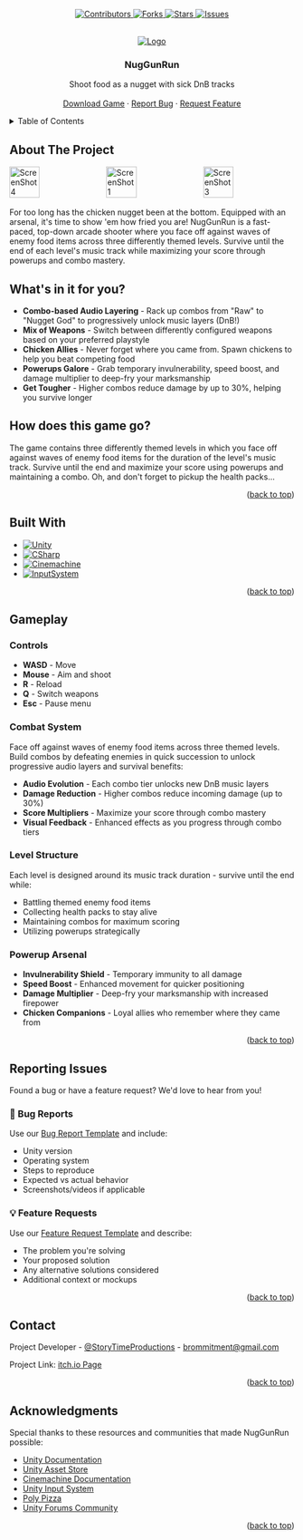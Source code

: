 <!-- Improved compatibility of back to top link: See: https://github.com/othneildrew/Best-README-Template/pull/73 -->

<a id="readme-top"></a>

<!--
*** Thanks for checking out NugGunRun! If you have a suggestion
*** that would make this better, please fork the repo and create a pull request
*** or simply open an issue with the tag "enhancement".
*** Don't forget to give the project a star!
*** Thanks again! Now go create something AMAZING! :D
-->

<!-- PROJECT SHIELDS -->
<!--
*** I'm using markdown "reference style" links for readability.
*** Reference links are enclosed in brackets [ ] instead of parentheses ( ).
*** See the bottom of this document for the declaration of the reference variables
*** for contributors-url, forks-url, etc. This is an optional, concise syntax you may use.
*** https://www.markdownguide.org/basic-syntax/#reference-style-links
-->

<!-- PROJECT SHIELDS -->
<p align="center">
  <a href="https://github.com/StoryTime-Productions/NugRunGun/graphs/contributors">
    <img src="https://img.shields.io/github/contributors/StoryTime-Productions/NugRunGun.svg?style=for-the-badge" alt="Contributors">
  </a>
  <a href="https://github.com/StoryTime-Productions/NugRunGun/network/members">
    <img src="https://img.shields.io/github/forks/StoryTime-Productions/NugRunGun.svg?style=for-the-badge" alt="Forks">
  </a>
  <a href="https://github.com/StoryTime-Productions/NugRunGun/stargazers">
    <img src="https://img.shields.io/github/stars/StoryTime-Productions/NugRunGun.svg?style=for-the-badge" alt="Stars">
  </a>
  <a href="https://github.com/StoryTime-Productions/NugRunGun/issues">
    <img src="https://img.shields.io/github/issues/StoryTime-Productions/NugRunGun.svg?style=for-the-badge" alt="Issues">
  </a>
</p>


<!-- PROJECT LOGO -->
<br />
<div align="center">
  <a href="https://github.com/StoryTime-Productions/NugRunGun">
    <img src="https://i.imgur.com/PQcrqRh.png" alt="Logo">
  </a>

  <h3 align="center">NugGunRun</h3>

  <p align="center">
    Shoot food as a nugget with sick DnB tracks
    <br />
    <br />
    <a href="https://github.com/StoryTime-Productions/NugRunGun">Download Game</a>
    ·
    <a href="https://github.com/StoryTime-Productions/NugRunGun/issues/new?labels=bug&template=bug-report---.md">Report Bug</a>
    ·
    <a href="https://github.com/StoryTime-Productions/NugRunGun/issues/new?labels=enhancement&template=feature-request---.md">Request Feature</a>
  </p>
</div>

<!-- TABLE OF CONTENTS -->
<details>
  <summary>Table of Contents</summary>
  <ol>
    <li>
      <a href="#about-the-project">About The Project</a>
      <ul>
        <li><a href="#built-with">Built With</a></li>
      </ul>
    </li>
    <li><a href="#gameplay">Gameplay</a></li>
    <li><a href="#reporting-issues">Reporting Issues</a></li>
    <li><a href="#contact">Contact</a></li>
    <li><a href="#acknowledgments">Acknowledgments</a></li>
  </ol>
</details>

<!-- ABOUT THE PROJECT -->
## About The Project
<div style="display: flex; justify-content: center; gap: 10px; flex-wrap: nowrap;">
  <img src="https://github.com/user-attachments/assets/795dce49-8e3c-4550-9f1c-9149ce375873" alt="ScreenShot4" style="width: 33%; height: auto;" />
  <img src="https://github.com/user-attachments/assets/11fbd057-0f9e-4e17-a19e-728307f8856a" alt="ScreenShot1" style="width: 33%; height: auto;" />
  <img src="https://github.com/user-attachments/assets/12c54447-409c-4c91-9e3c-947fb7e5c1f3" alt="ScreenShot3" style="width: 33%; height: auto;" />
</div>
<br>
For too long has the chicken nugget been at the bottom. Equipped with an arsenal, it's time to show 'em how fried you are! NugGunRun is a fast-paced, top-down arcade shooter where you face off against waves of enemy food items across three differently themed levels. Survive until the end of each level's music track while maximizing your score through powerups and combo mastery.

## What's in it for you?

- **Combo-based Audio Layering** - Rack up combos from "Raw" to "Nugget God" to progressively unlock music layers (DnB!)
- **Mix of Weapons** - Switch between differently configured weapons based on your preferred playstyle
- **Chicken Allies** - Never forget where you came from. Spawn chickens to help you beat competing food
- **Powerups Galore** - Grab temporary invulnerability, speed boost, and damage multiplier to deep-fry your marksmanship
- **Get Tougher** - Higher combos reduce damage by up to 30%, helping you survive longer

## How does this game go?

The game contains three differently themed levels in which you face off against waves of enemy food items for the duration of the level's music track. Survive until the end and maximize your score using powerups and maintaining a combo. Oh, and don't forget to pickup the health packs...

<p align="right">(<a href="#readme-top">back to top</a>)</p>

## Built With
- [![Unity][Unity.com]][Unity-url]
- [![CSharp][CSharp.dev]][CSharp-url]
- [![Cinemachine][Cinemachine.dev]][Cinemachine-url]
- [![InputSystem][InputSystem.dev]][InputSystem-url]

<p align="right">(<a href="#readme-top">back to top</a>)</p>

<!-- GETTING STARTED -->
## Gameplay

### Controls

- **WASD** - Move
- **Mouse** - Aim and shoot
- **R** - Reload
- **Q** - Switch weapons
- **Esc** - Pause menu

### Combat System

Face off against waves of enemy food items across three themed levels. Build combos by defeating enemies in quick succession to unlock progressive audio layers and survival benefits:

- **Audio Evolution** - Each combo tier unlocks new DnB music layers
- **Damage Reduction** - Higher combos reduce incoming damage (up to 30%)
- **Score Multipliers** - Maximize your score through combo mastery
- **Visual Feedback** - Enhanced effects as you progress through combo tiers

### Level Structure

Each level is designed around its music track duration - survive until the end while:

- Battling themed enemy food items
- Collecting health packs to stay alive
- Maintaining combos for maximum scoring
- Utilizing powerups strategically

### Powerup Arsenal

- **Invulnerability Shield** - Temporary immunity to all damage
- **Speed Boost** - Enhanced movement for quicker positioning
- **Damage Multiplier** - Deep-fry your marksmanship with increased firepower
- **Chicken Companions** - Loyal allies who remember where they came from

<p align="right">(<a href="#readme-top">back to top</a>)</p>

## Reporting Issues

Found a bug or have a feature request? We'd love to hear from you!

### 🐛 Bug Reports

Use our [Bug Report Template](https://github.com/StoryTime-Productions/NugRunGun/issues/new?labels=bug&template=bug-report---.md) and include:

- Unity version
- Operating system
- Steps to reproduce
- Expected vs actual behavior
- Screenshots/videos if applicable

### 💡 Feature Requests

Use our [Feature Request Template](https://github.com/StoryTime-Productions/NugRunGun/issues/new?labels=enhancement&template=feature-request---.md) and describe:

- The problem you're solving
- Your proposed solution
- Any alternative solutions considered
- Additional context or mockups

<p align="right">(<a href="#readme-top">back to top</a>)</p>

<!-- CONTACT -->

## Contact

Project Developer - [@StoryTimeProductions](https://storytime-productions.itch.io) - brommitment@gmail.com

Project Link: [itch.io Page](https://storytime-productions.itch.io/nugrungun)

<p align="right">(<a href="#readme-top">back to top</a>)</p>

<!-- ACKNOWLEDGMENTS -->

## Acknowledgments

Special thanks to these resources and communities that made NugGunRun possible:

- [Unity Documentation](https://docs.unity3d.com/)
- [Unity Asset Store](https://assetstore.unity.com/)
- [Cinemachine Documentation](https://docs.unity3d.com/Packages/com.unity.cinemachine@2.8/manual/index.html)
- [Unity Input System](https://docs.unity3d.com/Packages/com.unity.inputsystem@1.4/manual/index.html)
- [Poly Pizza](https://poly.pizza/)
- [Unity Forums Community](https://forum.unity.com/)

<p align="right">(<a href="#readme-top">back to top</a>)</p>

<!-- MARKDOWN LINKS & IMAGES -->
<!-- https://www.markdownguide.org/basic-syntax/#reference-style-links -->

[contributors-shield]: https://img.shields.io/github/contributors/StoryTime-Productions/NugRunGun.svg?style=for-the-badge
[contributors-url]: https://github.com/StoryTime-Productions/NugRunGun/graphs/contributors
[forks-shield]: https://img.shields.io/github/forks/StoryTime-Productions/NugRunGun.svg?style=for-the-badge
[forks-url]: https://github.com/StoryTime-Productions/NugRunGun/network/members
[stars-shield]: https://img.shields.io/github/stars/StoryTime-Productions/NugRunGun.svg?style=for-the-badge
[stars-url]: https://github.com/StoryTime-Productions/NugRunGun/stargazers
[issues-shield]: https://img.shields.io/github/issues/StoryTime-Productions/NugRunGun.svg?style=for-the-badge
[issues-url]: https://github.com/StoryTime-Productions/NugRunGun/issues
[license-shield]: https://img.shields.io/github/license/StoryTime-Productions/NugRunGun.svg?style=for-the-badge
[license-url]: https://github.com/StoryTime-Productions/NugRunGun/blob/master/LICENSE.txt
[linkedin-shield]: https://img.shields.io/badge/-LinkedIn-black.svg?style=for-the-badge&logo=linkedin&colorB=555
[linkedin-url]: https://linkedin.com/in/storytimeproductions
[product-screenshot]: Assets/Screenshots/gameplay_screenshot.png
[Unity.com]: https://img.shields.io/badge/Unity-000000?style=for-the-badge&logo=unity&logoColor=white
[Unity-url]: https://unity.com/
[CSharp.dev]: https://img.shields.io/badge/C%23-239120?style=for-the-badge&logo=c-sharp&logoColor=white
[CSharp-url]: https://docs.microsoft.com/en-us/dotnet/csharp/
[Cinemachine.dev]: https://img.shields.io/badge/Cinemachine-FF6B35?style=for-the-badge&logo=unity&logoColor=white
[Cinemachine-url]: https://unity.com/unity/features/editor/art-and-design/cinemachine
[InputSystem.dev]: https://img.shields.io/badge/Input%20System-4FC3F7?style=for-the-badge&logo=unity&logoColor=white
[InputSystem-url]: https://docs.unity3d.com/Packages/com.unity.inputsystem@1.4/manual/index.html
